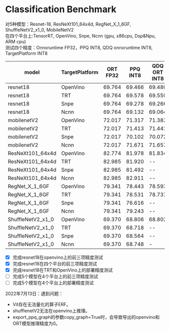 # Classification Benchmark
对5种模型：Resnet-18, ResNeXt101_64x4d, RegNet_X_1_6GF, ShuffleNetV2_x1_0, MobileNetV2    
在四个平台上:TensorRT, OpenVino, Snpe, Ncnn (gpu, x86cpu, Dsp&Npu, ARM cpu)  
测试四个精度：Onnxruntime FP32，PPQ INT8, QDQ onnxruntime INT8, TargetPlatform INT8 

|model|TargetPlatform|ORT FP32|PPQ INT8|QDQ ORT INT8|RealPlatform INT8|
|----|----|----|----|----|----|
|resnet18|OpenVino|69.764|69.466|69.480|**66.975**|
|resnet18|TRT|69.764|69.578|69.550|69.484|
|resnet18|Snpe|69.764|69.278|69.266|-|
|resnet18|Ncnn|69.764|69.132|69.064|-|
|mobilenetV2|OpenVino|72.017|71.317|71.383|**63.552**|
|mobilenetV2|TRT|72.017|71.413|71.441|71.367|
|mobilenetV2|Snpe|72.017|70.102|70.072|-|
|mobilenetV2|Ncnn|72.017|71.671|71.657|-|
|ResNeXt101_64x4d|OpenVino|82.774|81.978|81.834|**79.297**|
|ResNeXt101_64x4d|TRT|82.985|81.920|--|81.882|
|ResNeXt101_64x4d|Snpe|82.985|81.492|--|-|
|ResNeXt101_64x4d|Ncnn|82.985|82.911|--|-|
|RegNet_X_1_6GF|OpenVino|79.341|78.443|78.593|**72.531**|
|RegNet_X_1_6GF|TRT|79.341|78.531|78.737|78.539|
|RegNet_X_1_6GF|Snpe|79.341|76.616|--|-|
|RegNet_X_1_6GF|Ncnn|79.341|79.243|--|-|
|ShuffleNetV2_x1_0|OpenVino|69.370|68.806|68.802|-|
|ShuffleNetV2_x1_0|TRT|69.370|68.718|--|68.706|
|ShuffleNetV2_x1_0|Snpe|69.370|68.564|--|-|
|ShuffleNetV2_x1_0|Ncnn|69.370|68.748|-|-|


- [x] 完成resnet18在openvino上的前三项精度测试 
- [x] 完成resnet18在四个平台的前三项精度测试
- [x] 完成resnet18在TRT和OpenVino上的部署精度测试
- [ ] 完成5个模型在4个平台上的前三项精度测试
- [ ] 完成5个模型在4个平台上的部署精度测试

2022年7月13日：遇到问题：
- Vit存在无法量化的算子ERF。
- shufflenetV2无法在openvino上推理。
- export_ppq_graph的参数copy_graph=True时，会导致导出的openvino和ORT模型推理精度为0。